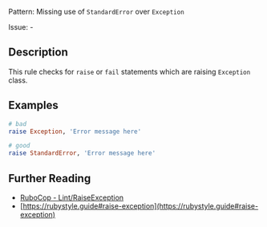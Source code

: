 Pattern: Missing use of `StandardError` over `Exception`

Issue: -

## Description

This rule checks for `raise` or `fail` statements which are
raising `Exception` class.

## Examples

```ruby
# bad
raise Exception, 'Error message here'

# good
raise StandardError, 'Error message here'
```

## Further Reading

* [RuboCop - Lint/RaiseException](https://docs.rubocop.org/rubocop/cops_lint.html#lintraiseexception)
* [https://rubystyle.guide#raise-exception](https://rubystyle.guide#raise-exception)
